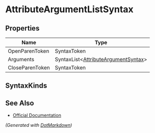 # AttributeArgumentListSyntax

## Properties

| Name            | Type                                                           |
| --------------- | -------------------------------------------------------------- |
| OpenParenToken  | SyntaxToken                                                    |
| Arguments       | SyntaxList\<[AttributeArgumentSyntax](SeparatedSyntaxList.md)> |
| CloseParenToken | SyntaxToken                                                    |

## SyntaxKinds

## See Also

* [Official Documentation](https://docs.microsoft.com/en-us/dotnet/api/microsoft.codeanalysis.csharp.syntax.attributeargumentlistsyntax)


*\(Generated with [DotMarkdown](http://github.com/JosefPihrt/DotMarkdown)\)*